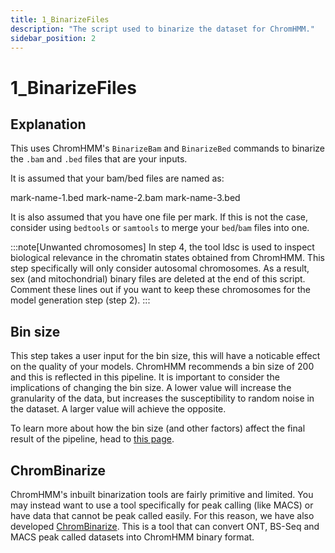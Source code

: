 ```yaml
---
title: 1_BinarizeFiles
description: "The script used to binarize the dataset for ChromHMM."
sidebar_position: 2
---
```



# 1_BinarizeFiles

## Explanation

This uses ChromHMM's `BinarizeBam` and `BinarizeBed` commands to binarize the 
`.bam` and `.bed` files that are your inputs.

It is assumed that your bam/bed files are named as:

mark-name-1.bed
mark-name-2.bam
mark-name-3.bed

It is also assumed that you have one file per mark. If this is not the case,
consider using `bedtools` or `samtools` to merge your `bed`/`bam` files into one.

:::note[Unwanted chromosomes]
In step 4, the tool ldsc is used to inspect biological relevance in the chromatin
states obtained from ChromHMM. This step specifically will only consider autosomal
chromosomes. As a result, sex (and mitochondrial) binary files are deleted at the
end of this script. Comment these lines out if you want to keep these chromosomes
for the model generation step (step 2).
:::

## Bin size

This step takes a user input for the bin size, this will have a noticable 
effect on the quality of your models. ChromHMM recommends a bin size of 200 
and this is reflected in this pipeline. It is important to consider the 
implications of changing the bin size. A lower value will increase the 
granularity of the data, but increases the susceptibility to random noise in 
the dataset. A larger value will achieve the opposite. 

To learn more about how the bin size (and other factors) affect the final 
result of the pipeline, head to
[this page](/ChromOptimise/Factors-that-affect-the-output.md).


## ChromBinarize

ChromHMM's inbuilt binarization tools are fairly primitive and limited. You may
instead want to use a tool specifically for peak calling (like MACS) or have
data that cannot be peak called easily. For this reason, we have also developed
[ChromBinarize](https://github.com/sof202/ChromBinarize). This is a tool that
can convert ONT, BS-Seq and MACS peak called datasets into ChromHMM binary 
format.
